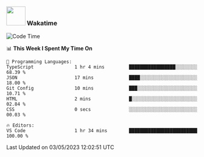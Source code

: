 ### <img src="https://media.giphy.com/media/VgCDAzcKvsR6OM0uWg/giphy.gif" width="50"> Wakatime

  <!--START_SECTION:waka-->
![Code Time](http://img.shields.io/badge/Code%20Time-1%2C385%20hrs%2029%20mins-blue)

📊 **This Week I Spent My Time On** 

```text
💬 Programming Languages: 
TypeScript               1 hr 4 mins         █████████████████░░░░░░░░   68.39 % 
JSON                     17 mins             ████░░░░░░░░░░░░░░░░░░░░░   18.00 % 
Git Config               10 mins             ███░░░░░░░░░░░░░░░░░░░░░░   10.71 % 
HTML                     2 mins              █░░░░░░░░░░░░░░░░░░░░░░░░   02.84 % 
CSS                      0 secs              ░░░░░░░░░░░░░░░░░░░░░░░░░   00.03 % 

🔥 Editors: 
VS Code                  1 hr 34 mins        █████████████████████████   100.00 % 
```


 Last Updated on 03/05/2023 12:02:51 UTC
<!--END_SECTION:waka-->
